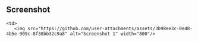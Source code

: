 

## Screenshot
<table>
   
    <td>
       <img src="https://github.com/user-attachments/assets/3b98ee3c-0e48-4b5e-909c-8f38bb32c9a8" alt="Screenshot 1" width="800"/>
   </td>
  
  
</table>
